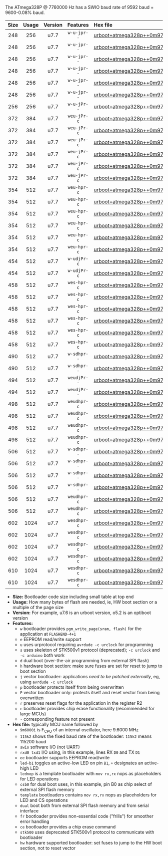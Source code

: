 The ATmega328P @ 7760000 Hz has a SWIO baud rate of 9592 baud = 9600-0.08% baud.

|Size|Usage|Version|Features|Hex file|
|:-:|:-:|:-:|:-:|:--|
|248|256|u7.7|`w-u-jpr--`|[urboot+atmega328p++0m9700i++++1k2_swio_rxd0_txd1_led+b1.hex](https://raw.githubusercontent.com/stefanrueger/urboot.hex/main/mcus/atmega328p/internal_oscillator/fint++0m9700_Hz/br++++1k2_bps/urboot+atmega328p++0m9700i++++1k2_swio_rxd0_txd1_led+b1.hex)|
|248|256|u7.7|`w-u-jpr--`|[urboot+atmega328p++0m9700i++++1k2_swio_rxd0_txd1_led+b5.hex](https://raw.githubusercontent.com/stefanrueger/urboot.hex/main/mcus/atmega328p/internal_oscillator/fint++0m9700_Hz/br++++1k2_bps/urboot+atmega328p++0m9700i++++1k2_swio_rxd0_txd1_led+b5.hex)|
|248|256|u7.7|`w-u-jpr--`|[urboot+atmega328p++0m9700i++++1k2_swio_rxd0_txd1_led+d5.hex](https://raw.githubusercontent.com/stefanrueger/urboot.hex/main/mcus/atmega328p/internal_oscillator/fint++0m9700_Hz/br++++1k2_bps/urboot+atmega328p++0m9700i++++1k2_swio_rxd0_txd1_led+d5.hex)|
|248|256|u7.7|`w-u-jpr--`|[urboot+atmega328p++0m9700i++++1k2_swio_rxd0_txd1_led-b1.hex](https://raw.githubusercontent.com/stefanrueger/urboot.hex/main/mcus/atmega328p/internal_oscillator/fint++0m9700_Hz/br++++1k2_bps/urboot+atmega328p++0m9700i++++1k2_swio_rxd0_txd1_led-b1.hex)|
|248|256|u7.7|`w-u-jpr--`|[urboot+atmega328p++0m9700i++++1k2_swio_rxd0_txd1_led-d5.hex](https://raw.githubusercontent.com/stefanrueger/urboot.hex/main/mcus/atmega328p/internal_oscillator/fint++0m9700_Hz/br++++1k2_bps/urboot+atmega328p++0m9700i++++1k2_swio_rxd0_txd1_led-d5.hex)|
|248|256|u7.7|`w-u-jpr--`|[urboot+atmega328p++0m9700i++++1k2_swio_rxd0_txd1_lednop.hex](https://raw.githubusercontent.com/stefanrueger/urboot.hex/main/mcus/atmega328p/internal_oscillator/fint++0m9700_Hz/br++++1k2_bps/urboot+atmega328p++0m9700i++++1k2_swio_rxd0_txd1_lednop.hex)|
|256|256|u7.7|`w-u-jPr--`|[urboot+atmega328p++0m9700i++++1k2_swio_rxd0_txd1.hex](https://raw.githubusercontent.com/stefanrueger/urboot.hex/main/mcus/atmega328p/internal_oscillator/fint++0m9700_Hz/br++++1k2_bps/urboot+atmega328p++0m9700i++++1k2_swio_rxd0_txd1.hex)|
|372|384|u7.7|`weu-jPr-c`|[urboot+atmega328p++0m9700i++++1k2_swio_rxd0_txd1_ee_led+b1_fr_ce.hex](https://raw.githubusercontent.com/stefanrueger/urboot.hex/main/mcus/atmega328p/internal_oscillator/fint++0m9700_Hz/br++++1k2_bps/urboot+atmega328p++0m9700i++++1k2_swio_rxd0_txd1_ee_led+b1_fr_ce.hex)|
|372|384|u7.7|`weu-jPr-c`|[urboot+atmega328p++0m9700i++++1k2_swio_rxd0_txd1_ee_led+b5_fr_ce.hex](https://raw.githubusercontent.com/stefanrueger/urboot.hex/main/mcus/atmega328p/internal_oscillator/fint++0m9700_Hz/br++++1k2_bps/urboot+atmega328p++0m9700i++++1k2_swio_rxd0_txd1_ee_led+b5_fr_ce.hex)|
|372|384|u7.7|`weu-jPr-c`|[urboot+atmega328p++0m9700i++++1k2_swio_rxd0_txd1_ee_led+d5_fr_ce.hex](https://raw.githubusercontent.com/stefanrueger/urboot.hex/main/mcus/atmega328p/internal_oscillator/fint++0m9700_Hz/br++++1k2_bps/urboot+atmega328p++0m9700i++++1k2_swio_rxd0_txd1_ee_led+d5_fr_ce.hex)|
|372|384|u7.7|`weu-jPr-c`|[urboot+atmega328p++0m9700i++++1k2_swio_rxd0_txd1_ee_led-b1_fr_ce.hex](https://raw.githubusercontent.com/stefanrueger/urboot.hex/main/mcus/atmega328p/internal_oscillator/fint++0m9700_Hz/br++++1k2_bps/urboot+atmega328p++0m9700i++++1k2_swio_rxd0_txd1_ee_led-b1_fr_ce.hex)|
|372|384|u7.7|`weu-jPr-c`|[urboot+atmega328p++0m9700i++++1k2_swio_rxd0_txd1_ee_led-d5_fr_ce.hex](https://raw.githubusercontent.com/stefanrueger/urboot.hex/main/mcus/atmega328p/internal_oscillator/fint++0m9700_Hz/br++++1k2_bps/urboot+atmega328p++0m9700i++++1k2_swio_rxd0_txd1_ee_led-d5_fr_ce.hex)|
|372|384|u7.7|`weu-jPr-c`|[urboot+atmega328p++0m9700i++++1k2_swio_rxd0_txd1_ee_lednop_fr_ce.hex](https://raw.githubusercontent.com/stefanrueger/urboot.hex/main/mcus/atmega328p/internal_oscillator/fint++0m9700_Hz/br++++1k2_bps/urboot+atmega328p++0m9700i++++1k2_swio_rxd0_txd1_ee_lednop_fr_ce.hex)|
|354|512|u7.7|`weu-hpr-c`|[urboot+atmega328p++0m9700i++++1k2_swio_rxd0_txd1_ee_led+b1_fr_ce_hw.hex](https://raw.githubusercontent.com/stefanrueger/urboot.hex/main/mcus/atmega328p/internal_oscillator/fint++0m9700_Hz/br++++1k2_bps/urboot+atmega328p++0m9700i++++1k2_swio_rxd0_txd1_ee_led+b1_fr_ce_hw.hex)|
|354|512|u7.7|`weu-hpr-c`|[urboot+atmega328p++0m9700i++++1k2_swio_rxd0_txd1_ee_led+b5_fr_ce_hw.hex](https://raw.githubusercontent.com/stefanrueger/urboot.hex/main/mcus/atmega328p/internal_oscillator/fint++0m9700_Hz/br++++1k2_bps/urboot+atmega328p++0m9700i++++1k2_swio_rxd0_txd1_ee_led+b5_fr_ce_hw.hex)|
|354|512|u7.7|`weu-hpr-c`|[urboot+atmega328p++0m9700i++++1k2_swio_rxd0_txd1_ee_led+d5_fr_ce_hw.hex](https://raw.githubusercontent.com/stefanrueger/urboot.hex/main/mcus/atmega328p/internal_oscillator/fint++0m9700_Hz/br++++1k2_bps/urboot+atmega328p++0m9700i++++1k2_swio_rxd0_txd1_ee_led+d5_fr_ce_hw.hex)|
|354|512|u7.7|`weu-hpr-c`|[urboot+atmega328p++0m9700i++++1k2_swio_rxd0_txd1_ee_led-b1_fr_ce_hw.hex](https://raw.githubusercontent.com/stefanrueger/urboot.hex/main/mcus/atmega328p/internal_oscillator/fint++0m9700_Hz/br++++1k2_bps/urboot+atmega328p++0m9700i++++1k2_swio_rxd0_txd1_ee_led-b1_fr_ce_hw.hex)|
|354|512|u7.7|`weu-hpr-c`|[urboot+atmega328p++0m9700i++++1k2_swio_rxd0_txd1_ee_led-d5_fr_ce_hw.hex](https://raw.githubusercontent.com/stefanrueger/urboot.hex/main/mcus/atmega328p/internal_oscillator/fint++0m9700_Hz/br++++1k2_bps/urboot+atmega328p++0m9700i++++1k2_swio_rxd0_txd1_ee_led-d5_fr_ce_hw.hex)|
|354|512|u7.7|`weu-hpr-c`|[urboot+atmega328p++0m9700i++++1k2_swio_rxd0_txd1_ee_lednop_fr_ce_hw.hex](https://raw.githubusercontent.com/stefanrueger/urboot.hex/main/mcus/atmega328p/internal_oscillator/fint++0m9700_Hz/br++++1k2_bps/urboot+atmega328p++0m9700i++++1k2_swio_rxd0_txd1_ee_lednop_fr_ce_hw.hex)|
|454|512|u7.7|`w-udjPr-c`|[urboot+atmega328p++0m9700i++++1k2_swio_rxd0_txd1_led+b1_csd5_dual_fr_ce.hex](https://raw.githubusercontent.com/stefanrueger/urboot.hex/main/mcus/atmega328p/internal_oscillator/fint++0m9700_Hz/br++++1k2_bps/urboot+atmega328p++0m9700i++++1k2_swio_rxd0_txd1_led+b1_csd5_dual_fr_ce.hex)|
|454|512|u7.7|`w-udjPr-c`|[urboot+atmega328p++0m9700i++++1k2_swio_rxd0_txd1_template_dual_fr_ce.hex](https://raw.githubusercontent.com/stefanrueger/urboot.hex/main/mcus/atmega328p/internal_oscillator/fint++0m9700_Hz/br++++1k2_bps/urboot+atmega328p++0m9700i++++1k2_swio_rxd0_txd1_template_dual_fr_ce.hex)|
|458|512|u7.7|`wes-hpr-c`|[urboot+atmega328p++0m9700i++++1k2_swio_rxd0_txd1_ee_led+b1_fr_ce_stk500_hw.hex](https://raw.githubusercontent.com/stefanrueger/urboot.hex/main/mcus/atmega328p/internal_oscillator/fint++0m9700_Hz/br++++1k2_bps/urboot+atmega328p++0m9700i++++1k2_swio_rxd0_txd1_ee_led+b1_fr_ce_stk500_hw.hex)|
|458|512|u7.7|`wes-hpr-c`|[urboot+atmega328p++0m9700i++++1k2_swio_rxd0_txd1_ee_led+b5_fr_ce_stk500_hw.hex](https://raw.githubusercontent.com/stefanrueger/urboot.hex/main/mcus/atmega328p/internal_oscillator/fint++0m9700_Hz/br++++1k2_bps/urboot+atmega328p++0m9700i++++1k2_swio_rxd0_txd1_ee_led+b5_fr_ce_stk500_hw.hex)|
|458|512|u7.7|`wes-hpr-c`|[urboot+atmega328p++0m9700i++++1k2_swio_rxd0_txd1_ee_led+d5_fr_ce_stk500_hw.hex](https://raw.githubusercontent.com/stefanrueger/urboot.hex/main/mcus/atmega328p/internal_oscillator/fint++0m9700_Hz/br++++1k2_bps/urboot+atmega328p++0m9700i++++1k2_swio_rxd0_txd1_ee_led+d5_fr_ce_stk500_hw.hex)|
|458|512|u7.7|`wes-hpr-c`|[urboot+atmega328p++0m9700i++++1k2_swio_rxd0_txd1_ee_led-b1_fr_ce_stk500_hw.hex](https://raw.githubusercontent.com/stefanrueger/urboot.hex/main/mcus/atmega328p/internal_oscillator/fint++0m9700_Hz/br++++1k2_bps/urboot+atmega328p++0m9700i++++1k2_swio_rxd0_txd1_ee_led-b1_fr_ce_stk500_hw.hex)|
|458|512|u7.7|`wes-hpr-c`|[urboot+atmega328p++0m9700i++++1k2_swio_rxd0_txd1_ee_led-d5_fr_ce_stk500_hw.hex](https://raw.githubusercontent.com/stefanrueger/urboot.hex/main/mcus/atmega328p/internal_oscillator/fint++0m9700_Hz/br++++1k2_bps/urboot+atmega328p++0m9700i++++1k2_swio_rxd0_txd1_ee_led-d5_fr_ce_stk500_hw.hex)|
|458|512|u7.7|`wes-hpr-c`|[urboot+atmega328p++0m9700i++++1k2_swio_rxd0_txd1_ee_lednop_fr_ce_stk500_hw.hex](https://raw.githubusercontent.com/stefanrueger/urboot.hex/main/mcus/atmega328p/internal_oscillator/fint++0m9700_Hz/br++++1k2_bps/urboot+atmega328p++0m9700i++++1k2_swio_rxd0_txd1_ee_lednop_fr_ce_stk500_hw.hex)|
|490|512|u7.7|`w-sdhpr--`|[urboot+atmega328p++0m9700i++++1k2_swio_rxd0_txd1_led+b1_csd5_dual_stk500_hw.hex](https://raw.githubusercontent.com/stefanrueger/urboot.hex/main/mcus/atmega328p/internal_oscillator/fint++0m9700_Hz/br++++1k2_bps/urboot+atmega328p++0m9700i++++1k2_swio_rxd0_txd1_led+b1_csd5_dual_stk500_hw.hex)|
|490|512|u7.7|`w-sdhpr--`|[urboot+atmega328p++0m9700i++++1k2_swio_rxd0_txd1_template_dual_stk500_hw.hex](https://raw.githubusercontent.com/stefanrueger/urboot.hex/main/mcus/atmega328p/internal_oscillator/fint++0m9700_Hz/br++++1k2_bps/urboot+atmega328p++0m9700i++++1k2_swio_rxd0_txd1_template_dual_stk500_hw.hex)|
|494|512|u7.7|`weudjPr--`|[urboot+atmega328p++0m9700i++++1k2_swio_rxd0_txd1_ee_led+b1_csd5_dual_fr.hex](https://raw.githubusercontent.com/stefanrueger/urboot.hex/main/mcus/atmega328p/internal_oscillator/fint++0m9700_Hz/br++++1k2_bps/urboot+atmega328p++0m9700i++++1k2_swio_rxd0_txd1_ee_led+b1_csd5_dual_fr.hex)|
|494|512|u7.7|`weudjPr--`|[urboot+atmega328p++0m9700i++++1k2_swio_rxd0_txd1_ee_template_dual_fr.hex](https://raw.githubusercontent.com/stefanrueger/urboot.hex/main/mcus/atmega328p/internal_oscillator/fint++0m9700_Hz/br++++1k2_bps/urboot+atmega328p++0m9700i++++1k2_swio_rxd0_txd1_ee_template_dual_fr.hex)|
|498|512|u7.7|`weudhpr-c`|[urboot+atmega328p++0m9700i++++1k2_swio_rxd0_txd1_ee_led+b1_csb0_dual_fr_ce_hw.hex](https://raw.githubusercontent.com/stefanrueger/urboot.hex/main/mcus/atmega328p/internal_oscillator/fint++0m9700_Hz/br++++1k2_bps/urboot+atmega328p++0m9700i++++1k2_swio_rxd0_txd1_ee_led+b1_csb0_dual_fr_ce_hw.hex)|
|498|512|u7.7|`weudhpr-c`|[urboot+atmega328p++0m9700i++++1k2_swio_rxd0_txd1_ee_led+d5_csb0_dual_fr_ce_hw.hex](https://raw.githubusercontent.com/stefanrueger/urboot.hex/main/mcus/atmega328p/internal_oscillator/fint++0m9700_Hz/br++++1k2_bps/urboot+atmega328p++0m9700i++++1k2_swio_rxd0_txd1_ee_led+d5_csb0_dual_fr_ce_hw.hex)|
|498|512|u7.7|`weudhpr-c`|[urboot+atmega328p++0m9700i++++1k2_swio_rxd0_txd1_ee_led-b1_csb0_dual_fr_ce_hw.hex](https://raw.githubusercontent.com/stefanrueger/urboot.hex/main/mcus/atmega328p/internal_oscillator/fint++0m9700_Hz/br++++1k2_bps/urboot+atmega328p++0m9700i++++1k2_swio_rxd0_txd1_ee_led-b1_csb0_dual_fr_ce_hw.hex)|
|498|512|u7.7|`weudhpr-c`|[urboot+atmega328p++0m9700i++++1k2_swio_rxd0_txd1_ee_led-d5_csb0_dual_fr_ce_hw.hex](https://raw.githubusercontent.com/stefanrueger/urboot.hex/main/mcus/atmega328p/internal_oscillator/fint++0m9700_Hz/br++++1k2_bps/urboot+atmega328p++0m9700i++++1k2_swio_rxd0_txd1_ee_led-d5_csb0_dual_fr_ce_hw.hex)|
|506|512|u7.7|`w-sdhpr--`|[urboot+atmega328p++0m9700i++++1k2_swio_rxd0_txd1_led+b1_csb0_dual_fr_stk500_hw.hex](https://raw.githubusercontent.com/stefanrueger/urboot.hex/main/mcus/atmega328p/internal_oscillator/fint++0m9700_Hz/br++++1k2_bps/urboot+atmega328p++0m9700i++++1k2_swio_rxd0_txd1_led+b1_csb0_dual_fr_stk500_hw.hex)|
|506|512|u7.7|`w-sdhpr--`|[urboot+atmega328p++0m9700i++++1k2_swio_rxd0_txd1_led+d5_csb0_dual_fr_stk500_hw.hex](https://raw.githubusercontent.com/stefanrueger/urboot.hex/main/mcus/atmega328p/internal_oscillator/fint++0m9700_Hz/br++++1k2_bps/urboot+atmega328p++0m9700i++++1k2_swio_rxd0_txd1_led+d5_csb0_dual_fr_stk500_hw.hex)|
|506|512|u7.7|`w-sdhpr--`|[urboot+atmega328p++0m9700i++++1k2_swio_rxd0_txd1_led-b1_csb0_dual_fr_stk500_hw.hex](https://raw.githubusercontent.com/stefanrueger/urboot.hex/main/mcus/atmega328p/internal_oscillator/fint++0m9700_Hz/br++++1k2_bps/urboot+atmega328p++0m9700i++++1k2_swio_rxd0_txd1_led-b1_csb0_dual_fr_stk500_hw.hex)|
|506|512|u7.7|`w-sdhpr--`|[urboot+atmega328p++0m9700i++++1k2_swio_rxd0_txd1_led-d5_csb0_dual_fr_stk500_hw.hex](https://raw.githubusercontent.com/stefanrueger/urboot.hex/main/mcus/atmega328p/internal_oscillator/fint++0m9700_Hz/br++++1k2_bps/urboot+atmega328p++0m9700i++++1k2_swio_rxd0_txd1_led-d5_csb0_dual_fr_stk500_hw.hex)|
|506|512|u7.7|`weudhpr-c`|[urboot+atmega328p++0m9700i++++1k2_swio_rxd0_txd1_ee_led+b1_csd5_dual_fr_ce_hw.hex](https://raw.githubusercontent.com/stefanrueger/urboot.hex/main/mcus/atmega328p/internal_oscillator/fint++0m9700_Hz/br++++1k2_bps/urboot+atmega328p++0m9700i++++1k2_swio_rxd0_txd1_ee_led+b1_csd5_dual_fr_ce_hw.hex)|
|506|512|u7.7|`weudhpr-c`|[urboot+atmega328p++0m9700i++++1k2_swio_rxd0_txd1_ee_template_dual_fr_ce_hw.hex](https://raw.githubusercontent.com/stefanrueger/urboot.hex/main/mcus/atmega328p/internal_oscillator/fint++0m9700_Hz/br++++1k2_bps/urboot+atmega328p++0m9700i++++1k2_swio_rxd0_txd1_ee_template_dual_fr_ce_hw.hex)|
|602|1024|u7.7|`wesdhpr-c`|[urboot+atmega328p++0m9700i++++1k2_swio_rxd0_txd1_ee_led+b1_csb0_dual_fr_ce_stk500_hw.hex](https://raw.githubusercontent.com/stefanrueger/urboot.hex/main/mcus/atmega328p/internal_oscillator/fint++0m9700_Hz/br++++1k2_bps/urboot+atmega328p++0m9700i++++1k2_swio_rxd0_txd1_ee_led+b1_csb0_dual_fr_ce_stk500_hw.hex)|
|602|1024|u7.7|`wesdhpr-c`|[urboot+atmega328p++0m9700i++++1k2_swio_rxd0_txd1_ee_led+d5_csb0_dual_fr_ce_stk500_hw.hex](https://raw.githubusercontent.com/stefanrueger/urboot.hex/main/mcus/atmega328p/internal_oscillator/fint++0m9700_Hz/br++++1k2_bps/urboot+atmega328p++0m9700i++++1k2_swio_rxd0_txd1_ee_led+d5_csb0_dual_fr_ce_stk500_hw.hex)|
|602|1024|u7.7|`wesdhpr-c`|[urboot+atmega328p++0m9700i++++1k2_swio_rxd0_txd1_ee_led-b1_csb0_dual_fr_ce_stk500_hw.hex](https://raw.githubusercontent.com/stefanrueger/urboot.hex/main/mcus/atmega328p/internal_oscillator/fint++0m9700_Hz/br++++1k2_bps/urboot+atmega328p++0m9700i++++1k2_swio_rxd0_txd1_ee_led-b1_csb0_dual_fr_ce_stk500_hw.hex)|
|602|1024|u7.7|`wesdhpr-c`|[urboot+atmega328p++0m9700i++++1k2_swio_rxd0_txd1_ee_led-d5_csb0_dual_fr_ce_stk500_hw.hex](https://raw.githubusercontent.com/stefanrueger/urboot.hex/main/mcus/atmega328p/internal_oscillator/fint++0m9700_Hz/br++++1k2_bps/urboot+atmega328p++0m9700i++++1k2_swio_rxd0_txd1_ee_led-d5_csb0_dual_fr_ce_stk500_hw.hex)|
|610|1024|u7.7|`wesdhpr-c`|[urboot+atmega328p++0m9700i++++1k2_swio_rxd0_txd1_ee_led+b1_csd5_dual_fr_ce_stk500_hw.hex](https://raw.githubusercontent.com/stefanrueger/urboot.hex/main/mcus/atmega328p/internal_oscillator/fint++0m9700_Hz/br++++1k2_bps/urboot+atmega328p++0m9700i++++1k2_swio_rxd0_txd1_ee_led+b1_csd5_dual_fr_ce_stk500_hw.hex)|
|610|1024|u7.7|`wesdhpr-c`|[urboot+atmega328p++0m9700i++++1k2_swio_rxd0_txd1_ee_template_dual_fr_ce_stk500_hw.hex](https://raw.githubusercontent.com/stefanrueger/urboot.hex/main/mcus/atmega328p/internal_oscillator/fint++0m9700_Hz/br++++1k2_bps/urboot+atmega328p++0m9700i++++1k2_swio_rxd0_txd1_ee_template_dual_fr_ce_stk500_hw.hex)|

- **Size:** Bootloader code size including small table at top end
- **Usage:** How many bytes of flash are needed, ie, HW boot section or a multiple of the page size
- **Version:** For example, u7.6 is an urboot version, o5.2 is an optiboot version
- **Features:**
  + `w` bootloader provides `pgm_write_page(sram, flash)` for the application at `FLASHEND-4+1`
  + `e` EEPROM read/write support
  + `u` uses urprotocol requiring `avrdude -c urclock` for programming
  + `s` uses skeleton of STK500v1 protocol (deprecated); `-c urclock` and `-c arduino` both work
  + `d` dual boot (over-the-air programming from external SPI flash)
  + `h` hardware boot section: make sure fuses are set for reset to jump to boot section
  + `j` vector bootloader: applications *need to be patched externally*, eg, using `avrdude -c urclock`
  + `p` bootloader protects itself from being overwritten
  + `P` vector bootloader only: protects itself and reset vector from being overwritten
  + `r` preserves reset flags for the application in the register R2
  + `c` bootloader provides chip erase functionality (recommended for large MCUs)
  + `-` corresponding feature not present
- **Hex file:** typically MCU name followed by
  + `9m6000i` is F<sub>CPU</sub> of an internal oscillator, here 9.6000 MHz
  + `115k2` shows the fixed baud rate of the bootloader: `115k2` means 115200 baud
  + `swio` software I/O (not UART)
  + `rxd0 txd1` I/O using, in this example, lines RX `D0` and TX `D1`
  + `ee` bootloader supports EEPROM read/write
  + `led-b1` toggles an active-low LED on pin `B1`, `+` designates an active-high LED
  + `lednop` is a template bootloader with `mov rx,rx` nops as placeholders for LED operations
  + `csb0` for dual boot uses, in this example, pin B0 as chip select of external SPI flash memory
  + `template` bootloaders contains `mov rx,rx` nops as placeholders for LED and CS operations
  + `dual` boot both from external SPI flash memory and from serial interface
  + `fr` bootloader provides non-essential code ("frills") for smoother error handling
  + `ce` bootloader provides a chip erase command
  + `stk500` uses deprecated STK500v1 protocol to communicate with bootloader
  + `hw` hardware supported bootloader: set fuses to jump to the HW boot section, not to reset vector
